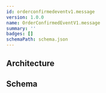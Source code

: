 ```yaml
---
id: orderconfirmedeventv1.message
version: 1.0.0
name: OrderConfirmedEventV1.message
summary: ''
badges: []
schemaPath: schema.json
---
```

## Architecture
<NodeGraph />


## Schema
<SchemaViewer file="schema.json" title="Message Schema" maxHeight="500" />
